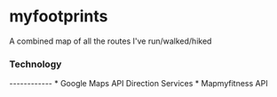 myfootprints
============

A combined map of all the routes I've run/walked/hiked 

<h3>Technology </h3>
------------
* Google Maps API Direction Services
* Mapmyfitness API
